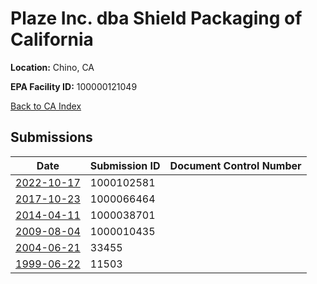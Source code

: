 # Plaze Inc. dba Shield Packaging of California

**Location:** Chino, CA

**EPA Facility ID:** 100000121049

[Back to CA Index](../../index.md)

## Submissions

| Date | Submission ID | Document Control Number |
|------|--------------|-------------------------|
| [2022-10-17](submissions/1000102581.md) | 1000102581 |  |
| [2017-10-23](submissions/1000066464.md) | 1000066464 |  |
| [2014-04-11](submissions/1000038701.md) | 1000038701 |  |
| [2009-08-04](submissions/1000010435.md) | 1000010435 |  |
| [2004-06-21](submissions/33455.md) | 33455 |  |
| [1999-06-22](submissions/11503.md) | 11503 |  |
